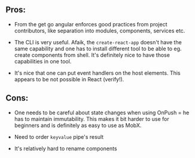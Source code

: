 ## Pros:

- From the get go angular enforces good practices from project contributors, like separation into modules, components, services etc.

- The CLI is very useful. Afaik, the `create-react-app` doesn't have the same capability and one has to install different tool to be able to eg. create components from shell. It's definitely nice to have those capabilities in one tool.

- It's nice that one can put event handlers on the host elements. This appears to be not possible in React (verify!).

## Cons:

- One needs to be careful about state changes when using OnPush = he has to maintain immutability. This makes it bit harder to use for beginners and is definitely as easy to use as MobX.

- Need to order `keyvalue` pipe's result

- It's relatively hard to rename components
